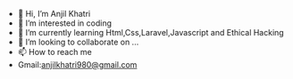 - 👋 Hi, I’m Anjil Khatri
- 👀 I’m interested in coding
- 🌱 I’m currently learning Html,Css,Laravel,Javascript and Ethical Hacking
- 💞️ I’m looking to collaborate on ...
- 📫 How to reach me 
- Gmail:anjilkhatri980@gmail.com

